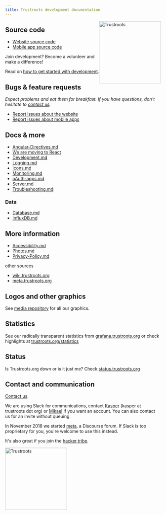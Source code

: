 ```yaml
---
title: Trustroots development documentation
---
```


<div style="float:right">
  <a href="https://www.trustroots.org/"><img width="200"
src="https://cdn.rawgit.com/Trustroots/trustroots/master/public/img/logo/color.svg"
alt="Trustroots"></a>
</div>

## Source code

- [Website source code](https://github.com/trustroots/trustroots)
- [Mobile app source code](https://github.com/trustroots/trustroots-expo-mobile)

Join development? Become a volunteer and make a difference!

Read on [how to get started with development](Development-Getting-Started.md).

## Bugs & feature requests

_Expect problems and eat them for breakfast. If you have questions,
don't hesitate to [contact us](https://www.trustroots.org/contact/)._

- [Report issues about the website](https://github.com/Trustroots/trustroots/issues)
- [Report issues about mobile apps](https://github.com/Trustroots/trustroots-expo-mobile/issues)

## Docs & more

- [Angular-Directives.md](Angular-Directives.md)
- [We are moving to React](React.md)
- [Development.md](Development.md)
- [Logging.md](Logging.md)
- [Icons.md](Icons.md)
- [Monitoring.md](Monitoring.md)
- [oAuth-apps.md](oAuth-apps.md)
- [Server.md](Server.md)
- [Troubleshooting.md](Troubleshooting.md)


### Data ###

- [Database.md](Database.md)
- [InfluxDB.md](InfluxDB.md)


## More information

- [Accessibility.md](Accessibility.md)
- [Photos.md](Photos.md)
- [Privacy-Policy.md](Privacy-Policy.md)

other sources
- [wiki.trustroots.org](https://wiki.trustroots.org/)
- [meta.trustroots.org](https://meta.trustroots.org/)


## Logos and other graphics

See [media repository](https://github.com/trustroots/media) for all our graphics.

## Statistics

See our radically transparent statistics from
[grafana.trustroots.org](https://grafana.trustroots.org) or check
highlights at
[trustroots.org/statistics](https://www.trustroots.org/statistics)

## Status

Is Trustroots.org down or is it just me? Check
[status.trustroots.org](https://status.trustroots.org/)

## Contact and communication

[Contact us](https://www.trustroots.org/contact).

We are using Slack for communications, contact
[Kasper](https://www.trustroots.org/profile/guaka) (kasper at
trustroots dot org) or
[Mikael](https://www.trustroots.org/profile/mikael) if you want an
account. You can also contact us for an invite without queuing.

In November 2018 we started [meta](https://meta.trustroots.org/), a
Discourse forum. If Slack is too proprietary for you, you're welcome
to use this instead.

It's also great if you join the [hacker tribe](https://www.trustroots.org/tribes/hackers).

<a href="https://www.trustroots.org/"><img width="200" src="https://cdn.rawgit.com/Trustroots/trustroots/master/public/img/logo/color.svg" alt="Trustroots"></a>
